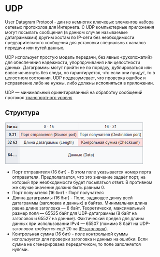 UDP
========================

User Datagram Protocol - дин из немногих ключевых элементов набора сетевых протоколов для Интернета. С UDP компьютерные приложения могут посылать сообщения (в данном случае называемые датаграммами) другим хостам по IP-сети без необходимости предварительного сообщения для установки специальных каналов передачи или путей данных. 

UDP использует простую модель передачи, без явных «рукопожатий» для обеспечения надёжности, упорядочивания или целостности данных. Датаграммы могут прийти не по порядку, дублироваться или вовсе исчезнуть без следа, но гарантируется, что если они придут, то в целостном состоянии. UDP подразумевает, что проверка ошибок и исправление либо не нужны, либо должны исполняться в приложении.

UDP — минимальный ориентированный на обработку сообщений протокол [транспортного уровня](..%2FOSI%2F%D1%82%D1%80%D0%B0%D0%BD%D1%81%D0%BF%D0%BE%D1%80%D1%82%D0%BD%D1%8B%D0%B9%20%28L4%2C%20transport%20layer%29.md)

## Структура

![UDP packet](../../media/qownnotes-media-EncFiY.png)

- Порт отправителя (16 бит) - В этом поле указывается номер порта отправителя. Предполагается, что это значение задаёт порт, на который при необходимости будет посылаться ответ. В противном же случае значение должно быть равным 0.
- Порт получателя (16 бит) - Порт получателя
- Длина датаграммы (16 бит) - Поле, задающее длину всей датаграммы (заголовка и данных) в байтах. Минимальная длина равна длине заголовка — 8 байт. Теоретически, максимальный размер поля — 65535 байт для UDP-датаграммы (8 байт на заголовок и 65527 на данные). Фактический предел для длины данных при использовании IPv4 — 65507 (помимо 8 байт на UDP-заголовок требуется ещё 20 на [IP-заголовок](IP%20%D0%B0%D0%B4%D1%80%D0%B5%D1%81.md)). 
- Контрольная сумма (16 бит) - поле контрольной суммы используется для проверки заголовка и данных на ошибки. Если сумма не сгенерирована передатчиком, то поле заполняется нулями.